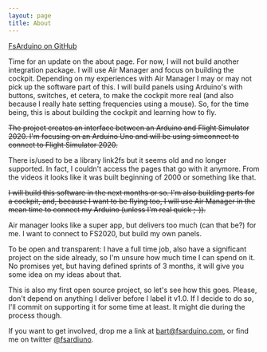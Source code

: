 ```yaml
---
layout: page
title: About
---
```


[FsArduino on GitHub](https://github.com/bartroozendaal/fsarduino)

Time for an update on the about page. For now, I will not build another integration package. I will use Air Manager and focus on building the cockpit. Depending on my experiences with Air Manager I may or may not pick up the software part of this. I will build panels using Arduino's with buttons, switches, et cetera, to make the cockpit more real (and also because I really hate setting frequencies using a mouse). So, for the time being, this is about building the cockpit and learning how to fly.

~~The project creates an interface between an Arduino and Flight Simulator 2020. I'm focusing on an Arduino Uno and will be using simconnect to connect to Flight Simulator 2020.~~

There is/used to be a library link2fs but it seems old and no longer supported. In fact, I couldn't access the pages that go with it anymore. From the videos it looks like it was built beginning of 2000 or something like that.

~~I will build this software in the next months or so. I'm also building parts for a cockpit, and, because I want to be flying too, I will use Air Manager in the mean time to connect my Arduino (unless I'm real quick ;-)).~~

Air manager looks like a super app, but delivers too much (can that be?) for me. I want to connect to FS2020, but build my own panels.

To be open and transparent: I have a full time job, also have a significant project on the side already, so I'm unsure how much time I can spend on it. No promises yet, but having defined sprints of 3 months, it will give you some idea on my ideas about that.

This is also my first open source project, so let's see how this goes. Please, don't depend on anything I deliver before I label it v1.0. If I decide to do so, I'll commit on supporting it for some time at least. It might die during the process though.

If you want to get involved, drop me a link at [bart@fsarduino.com](mailto:bart@fsarduino.com), or find me on twitter [@fsardiuno](https://twitter.com/fsarduino).